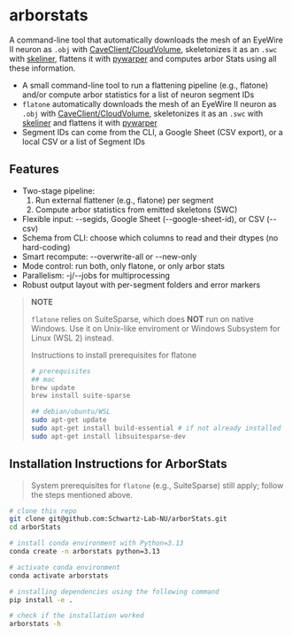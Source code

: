 # arborstats

A command-line tool that automatically downloads the mesh of an EyeWire II neuron as `.obj` with [CaveClient/CloudVolume](https://github.com/seung-lab/cloud-volume), skeletonizes it as an `.swc` with [skeliner](https://github.com/berenslab/skeliner), flattens it with [pywarper](https://github.com/berenslab/pywarper) and computes arbor Stats using all these information.

- A small command-line tool to run a flattening pipeline (e.g., flatone) and/or compute arbor statistics for a list of neuron segment IDs
- `flatone` automatically downloads the mesh of an EyeWire II neuron as `.obj` with [CaveClient/CloudVolume](https://github.com/seung-lab/cloud-volume), skeletonizes it as an `.swc` with [skeliner](https://github.com/berenslab/skeliner) and flattens it with [pywarper](https://github.com/berenslab/pywarper)
- Segment IDs can come from the CLI, a Google Sheet (CSV export), or a local CSV or a list of Segment IDs

## Features 
- Two-stage pipeline:
  1. Run external flattener (e.g., flatone) per segment
  2. Compute arbor statistics from emitted skeletons (SWC)
- Flexible input: --segids, Google Sheet (--google-sheet-id), or CSV (--csv)
- Schema from CLI: choose which columns to read and their dtypes (no hard-coding)
- Smart recompute: --overwrite-all or --new-only
- Mode control: run both, only flatone, or only arbor stats
- Parallelism: -j/--jobs for multiprocessing
- Robust output layout with per-segment folders and error markers
> __NOTE__
> 
> `flatone` relies on SuiteSparse, which does **NOT** run on native Windows. Use it on Unix-like enviroment or Windows Subsystem for Linux (WSL 2) instead.
>
> Instructions to install prerequisites for flatone
> ```bash
> # prerequisites
> ## mac
> brew update
> brew install suite-sparse
> 
> ## debian/ubuntu/WSL
> sudo apt-get update
> sudo apt-get install build-essential # if not already installed
> sudo apt-get install libsuitesparse-dev
>```


## Installation Instructions for ArborStats

> System prerequisites for `flatone` (e.g., SuiteSparse) still apply; follow the steps mentioned above.

```bash
# clone this repo
git clone git@github.com:Schwartz-Lab-NU/arborStats.git
cd arborStats

# install conda environment with Python=3.13
conda create -n arborstats python=3.13

# activate conda environment
conda activate arborstats

# installing dependencies using the following command
pip install -e .

# check if the installation worked
arborstats -h
```
